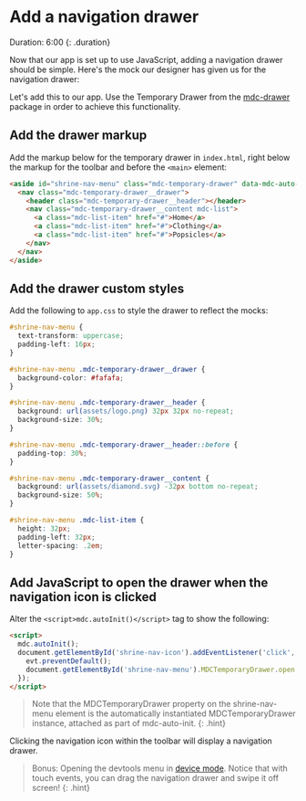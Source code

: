 <!--docs:
title: "4. Add a navigation drawer"
layout: landing
section: codelab
path: /codelab/4-navigation/
-->

<link rel="stylesheet" href="css/codelab.css" />

# Add a navigation drawer

Duration: 6:00
{: .duration}

Now that our app is set up to use JavaScript, adding a navigation drawer should be simple. Here's the mock our designer has given us for the navigation drawer:

Let's add this to our app. Use the Temporary Drawer from the [mdc-drawer](https://github.com/material-components/material-components-web/tree/master/packages/mdc-drawer) package in order to achieve this functionality.

## Add the drawer markup

Add the markup below for the temporary drawer in `index.html`, right below the markup for the toolbar and before the `<main>` element:

```html
<aside id="shrine-nav-menu" class="mdc-temporary-drawer" data-mdc-auto-init="MDCTemporaryDrawer">
  <nav class="mdc-temporary-drawer__drawer">
    <header class="mdc-temporary-drawer__header"></header>
    <nav class="mdc-temporary-drawer__content mdc-list">
      <a class="mdc-list-item" href="#">Home</a>
      <a class="mdc-list-item" href="#">Clothing</a>
      <a class="mdc-list-item" href="#">Popsicles</a>
    </nav>
  </nav>
</aside>
```

## Add the drawer custom styles

Add the following to `app.css` to style the drawer to reflect the mocks:

```css
#shrine-nav-menu {
  text-transform: uppercase;
  padding-left: 16px;
}

#shrine-nav-menu .mdc-temporary-drawer__drawer {
  background-color: #fafafa;
}

#shrine-nav-menu .mdc-temporary-drawer__header {
  background: url(assets/logo.png) 32px 32px no-repeat;
  background-size: 30%;
}

#shrine-nav-menu .mdc-temporary-drawer__header::before {
  padding-top: 30%;
}

#shrine-nav-menu .mdc-temporary-drawer__content {
  background: url(assets/diamond.svg) -32px bottom no-repeat;
  background-size: 50%;
}

#shrine-nav-menu .mdc-list-item {
  height: 32px;
  padding-left: 32px;
  letter-spacing: .2em;
}
```

## Add JavaScript to open the drawer when the navigation icon is clicked

Alter the `<script>mdc.autoInit()</script>` tag to show the following:

```html
<script>
  mdc.autoInit();
  document.getElementById('shrine-nav-icon').addEventListener('click', function(evt) {
    evt.preventDefault();
    document.getElementById('shrine-nav-menu').MDCTemporaryDrawer.open = true;
  });
</script>
```

> Note that the MDCTemporaryDrawer property on the shrine-nav-menu element is the automatically instantiated MDCTemporaryDrawer instance, attached as part of mdc-auto-init.
{: .hint}

Clicking the navigation icon within the toolbar will display a navigation drawer.

> Bonus: Opening the devtools menu in [device mode](https://developers.google.com/web/tools/chrome-devtools/device-mode/). Notice that with touch events, you can drag the navigation drawer and swipe it off screen!
{: .hint}
